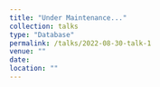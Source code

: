 ```yaml
---
title: "Under Maintenance..."
collection: talks
type: "Database"
permalink: /talks/2022-08-30-talk-1
venue: ""
date: 
location: ""
---
```


